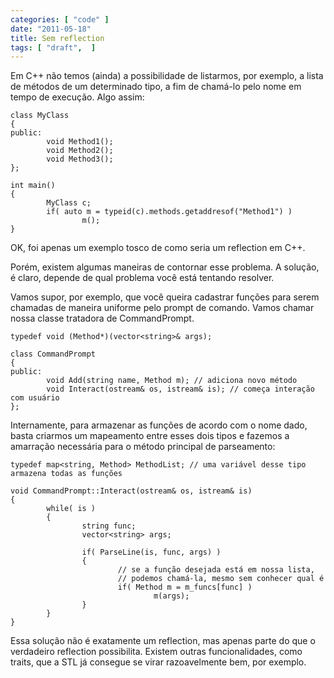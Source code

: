 ```yaml
---
categories: [ "code" ]
date: "2011-05-18"
title: Sem reflection
tags: [ "draft",  ]
---
```

Em C++ não temos (ainda) a possibilidade de listarmos, por exemplo, a lista de métodos de um determinado tipo, a fim de chamá-lo pelo nome em tempo de execução. Algo assim:

    class MyClass
    {
    public:
            void Method1();
            void Method2();
            void Method3();
    };
    
    int main()
    {
            MyClass c;
            if( auto m = typeid(c).methods.getaddresof("Method1") )
                    m();
    }
     
    

OK, foi apenas um exemplo tosco de como seria um reflection em C++.

Porém, existem algumas maneiras de contornar esse problema. A solução, é claro, depende de qual problema você está tentando resolver.

Vamos supor, por exemplo, que você queira cadastrar funções para serem chamadas de maneira uniforme pelo prompt de comando. Vamos chamar nossa classe tratadora de CommandPrompt.

    typedef void (Method*)(vector<string>& args);
    
    class CommandPrompt
    {
    public:
            void Add(string name, Method m); // adiciona novo método
            void Interact(ostream& os, istream& is); // começa interação com usuário
    };
     
    

Internamente, para armazenar as funções de acordo com o nome dado, basta criarmos um mapeamento entre esses dois tipos e fazemos a amarração necessária para o método principal de parseamento:

    typedef map<string, Method> MethodList; // uma variável desse tipo armazena todas as funções
    
    void CommandPrompt::Interact(ostream& os, istream& is)
    {
            while( is )
            {
                    string func;
                    vector<string> args;
    
                    if( ParseLine(is, func, args) )
                    {
                            // se a função desejada está em nossa lista,
                            // podemos chamá-la, mesmo sem conhecer qual é
                            if( Method m = m_funcs[func] )
                                    m(args);
                    }
            }
    }
     
    

Essa solução não é exatamente um reflection, mas apenas parte do que o verdadeiro reflection possibilita. Existem outras funcionalidades, como traits, que a STL já consegue se virar razoavelmente bem, por exemplo.
